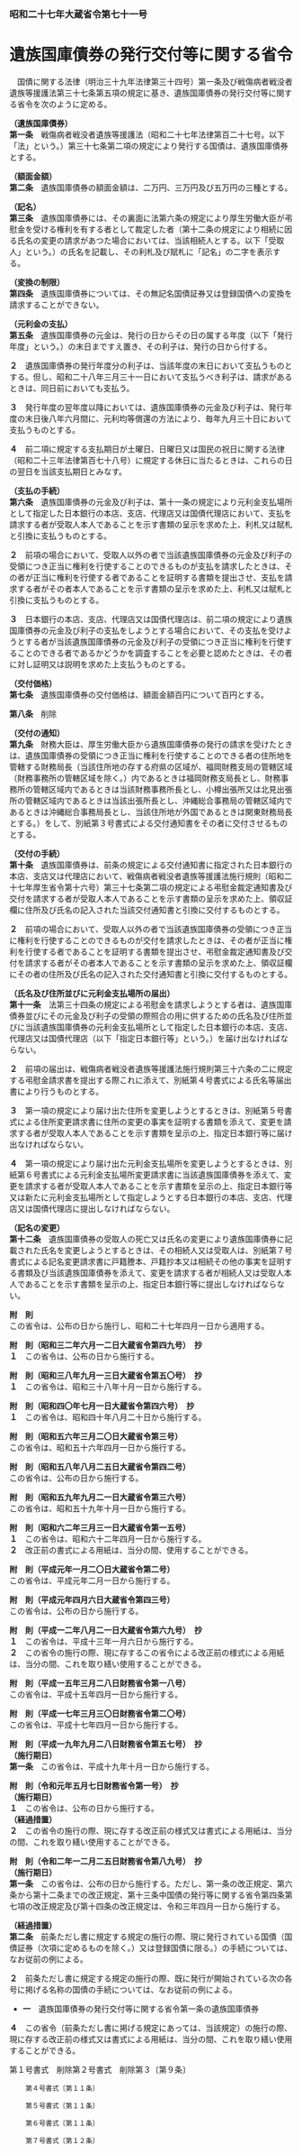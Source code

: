 ### 昭和二十七年大蔵省令第七十一号  
# 遺族国庫債券の発行交付等に関する省令  
　国債に関する法律（明治三十九年法律第三十四号）第一条及び戦傷病者戦没者遺族等援護法第三十七条第五項の規定に基き、遺族国庫債券の発行交付等に関する省令を次のように定める。  
  
**（遺族国庫債券）**  
**第一条**　戦傷病者戦没者遺族等援護法（昭和二十七年法律第百二十七号。以下「法」という。）第三十七条第二項の規定により発行する国債は、遺族国庫債券とする。  
  
**（額面金額）**  
**第二条**　遺族国庫債券の額面金額は、二万円、三万円及び五万円の三種とする。  
  
**（記名）**  
**第三条**　遺族国庫債券には、その裏面に法第六条の規定により厚生労働大臣が弔慰金を受ける権利を有する者として裁定した者（第十二条の規定により相続に因る氏名の変更の請求があつた場合においては、当該相続人とする。以下「受取人」という。）の氏名を記載し、その利札及び賦札に「記名」の二字を表示する。  
  
**（変換の制限）**  
**第四条**　遺族国庫債券については、その無記名国債証券又は登録国債への変換を請求することができない。  
  
**（元利金の支払）**  
**第五条**　遺族国庫債券の元金は、発行の日からその日の属する年度（以下「発行年度」という。）の末日まですえ置き、その利子は、発行の日から付する。  
  
**２**　遺族国庫債券の発行年度分の利子は、当該年度の末日において支払うものとする。但し、昭和二十八年三月三十一日において支払うべき利子は、請求があるときは、同日前においても支払う。  
  
**３**　発行年度の翌年度以降においては、遺族国庫債券の元金及び利子は、発行年度の末日後八年六月間に、元利均等償還の方法により、毎年九月三十日において支払うものとする。  
  
**４**　前二項に規定する支払期日が土曜日、日曜日又は国民の祝日に関する法律（昭和二十三年法律第百七十八号）に規定する休日に当たるときは、これらの日の翌日を当該支払期日とみなす。  
  
**（支払の手続）**  
**第六条**　遺族国庫債券の元金及び利子は、第十一条の規定により元利金支払場所として指定した日本銀行の本店、支店、代理店又は国債代理店において、支払を請求する者が受取人本人であることを示す書類の呈示を求めた上、利札又は賦札と引換に支払うものとする。  
  
**２**　前項の場合において、受取人以外の者で当該遺族国庫債券の元金及び利子の受領につき正当に権利を行使することのできるものが支払を請求したときは、その者が正当に権利を行使する者であることを証明する書類を提出させ、支払を請求する者がその者本人であることを示す書類の呈示を求めた上、利札又は賦札と引換に支払うものとする。  
  
**３**　日本銀行の本店、支店、代理店又は国債代理店は、前二項の規定により遺族国庫債券の元金及び利子の支払をしようとする場合において、その支払を受けようとする者が当該遺族国庫債券の元金及び利子の受領につき正当に権利を行使することのできる者であるかどうかを調査することを必要と認めたときは、その者に対し証明又は説明を求めた上支払うものとする。  
  
**（交付価格）**  
**第七条**　遺族国庫債券の交付価格は、額面金額百円について百円とする。  
  
**第八条**　削除  
  
**（交付の通知）**  
**第九条**　財務大臣は、厚生労働大臣から遺族国庫債券の発行の請求を受けたときは、遺族国庫債券の受領につき正当に権利を行使することのできる者の住所地を管轄する財務局長（当該住所地の存する府県の区域が、福岡財務支局の管轄区域（財務事務所の管轄区域を除く。）内であるときは福岡財務支局長とし、財務事務所の管轄区域内であるときは当該財務事務所長とし、小樽出張所又は北見出張所の管轄区域内であるときは当該出張所長とし、沖縄総合事務局の管轄区域内であるときは沖縄総合事務局長とし、当該住所地が外国であるときは関東財務局長とする。）をして、別紙第３号書式による交付通知書をその者に交付させるものとする。  
  
**（交付の手続）**  
**第十条**　遺族国庫債券は、前条の規定による交付通知書に指定された日本銀行の本店、支店又は代理店において、戦傷病者戦没者遺族等援護法施行規則（昭和二十七年厚生省令第十六号）第三十七条第二項の規定による弔慰金裁定通知書及び交付を請求する者が受取人本人であることを示す書類の呈示を求めた上、領収証欄に住所及び氏名の記入された当該交付通知書と引換に交付するものとする。  
  
**２**　前項の場合において、受取人以外の者で当該遺族国庫債券の受領につき正当に権利を行使することのできるものが交付を請求したときは、その者が正当に権利を行使する者であることを証明する書類を提出させ、弔慰金裁定通知書及び交付を請求する者がその者本人であることを示す書類の呈示を求めた上、領収証欄にその者の住所及び氏名の記入された交付通知書と引換に交付するものとする。  
  
**（氏名及び住所並びに元利金支払場所の届出）**  
**第十一条**　法第三十四条の規定による弔慰金を請求しようとする者は、遺族国庫債券並びにその元金及び利子の受領の際照合の用に供するための氏名及び住所並びに当該遺族国庫債券の元利金支払場所として指定した日本銀行の本店、支店、代理店又は国債代理店（以下「指定日本銀行等」という。）を届け出なければならない。  
  
**２**　前項の届出は、戦傷病者戦没者遺族等援護法施行規則第三十六条の二に規定する弔慰金請求書を提出する際これに添えて、別紙第４号書式による氏名等届出書により行うものとする。  
  
**３**　第一項の規定により届け出た住所を変更しようとするときは、別紙第５号書式による住所変更請求書に住所の変更の事実を証明する書類を添えて、変更を請求する者が受取人本人であることを示す書類を呈示の上、指定日本銀行等に届け出なければならない。  
  
**４**　第一項の規定により届け出た元利金支払場所を変更しようとするときは、別紙第６号書式による元利金支払場所変更請求書に当該遺族国庫債券を添えて、変更を請求する者が受取人本人であることを示す書類を呈示の上、指定日本銀行等又は新たに元利金支払場所として指定しようとする日本銀行の本店、支店、代理店又は国債代理店に提出しなければならない。  
  
**（記名の変更）**  
**第十二条**　遺族国庫債券の受取人の死亡又は氏名の変更により遺族国庫債券に記載された氏名を変更しようとするときは、その相続人又は受取人は、別紙第７号書式による記名変更請求書に戸籍謄本、戸籍抄本又は相続その他の事実を証明する書類及び当該遺族国庫債券を添えて、変更を請求する者が相続人又は受取人本人であることを示す書類を呈示の上、指定日本銀行等に提出しなければならない。  
  
**附　則**  
この省令は、公布の日から施行し、昭和二十七年四月一日から適用する。  
  
**附　則（昭和三二年六月一二日大蔵省令第四九号）　抄**  
**１**　この省令は、公布の日から施行する。  
  
**附　則（昭和三八年九月一三日大蔵省令第五〇号）　抄**  
**１**　この省令は、昭和三十八年十月一日から施行する。  
  
**附　則（昭和四〇年七月一日大蔵省令第四六号）　抄**  
**１**　この省令は、昭和四十年八月二十日から施行する。  
  
**附　則（昭和五六年三月二〇日大蔵省令第三号）**  
この省令は、昭和五十六年四月一日から施行する。  
  
**附　則（昭和五八年八月二五日大蔵省令第四二号）**  
この省令は、公布の日から施行する。  
  
**附　則（昭和五九年九月二一日大蔵省令第三六号）**  
この省令は、昭和五十九年十月一日から施行する。  
  
**附　則（昭和六二年三月三一日大蔵省令第一五号）**  
**１**　この省令は、昭和六十二年四月一日から施行する。  
**２**　改正前の書式による用紙は、当分の間、使用することができる。  
  
**附　則（平成元年一月二〇日大蔵省令第二号）**  
この省令は、平成元年二月一日から施行する。  
  
**附　則（平成元年四月六日大蔵省令第四三号）**  
この省令は、公布の日から施行する。  
  
**附　則（平成一二年八月二一日大蔵省令第六九号）　抄**  
**１**　この省令は、平成十三年一月六日から施行する。  
**２**　この省令の施行の際、現に存するこの省令による改正前の様式による用紙は、当分の間、これを取り繕い使用することができる。  
  
**附　則（平成一五年三月二八日財務省令第一八号）**  
この省令は、平成十五年四月一日から施行する。  
  
**附　則（平成一七年三月三〇日財務省令第二〇号）**  
この省令は、平成十七年四月一日から施行する。  
  
**附　則（平成一九年九月二八日財務省令第五七号）　抄**  
**（施行期日）**  
**第一条**　この省令は、平成十九年十月一日から施行する。  
  
**附　則（令和元年五月七日財務省令第一号）　抄**  
**（施行期日）**  
**１**　この省令は、公布の日から施行する。  
**（経過措置）**  
**２**　この省令の施行の際、現に存する改正前の様式又は書式による用紙は、当分の間、これを取り繕い使用することができる。  
  
**附　則（令和二年一二月二五日財務省令第八九号）　抄**  
**（施行期日）**  
**第一条**　この省令は、公布の日から施行する。ただし、第一条の改正規定、第六条から第十二条までの改正規定、第十三条中国債の発行等に関する省令第四条第七項の改正規定及び第十四条の改正規定は、令和三年四月一日から施行する。  
  
**（経過措置）**  
**第二条**　前条ただし書に規定する規定の施行の際、現に発行されている国債（国債証券（次項に定めるものを除く。）又は登録国債に限る。）の手続については、なお従前の例による。  
  
**２**　前条ただし書に規定する規定の施行の際、既に発行が開始されている次の各号に掲げる名称の国債の手続については、なお従前の例による。  
* **一**　遺族国庫債券の発行交付等に関する省令第一条の遺族国庫債券  
  
**４**　この省令（前条ただし書に掲げる規定にあっては、当該規定）の施行の際、現に存する改正前の様式又は書式による用紙は、当分の間、これを取り繕い使用することができる。  
  
第１号書式　削除第２号書式　削除第３〔第９条〕  

          
        第４号書式〔第１１条〕
          
        第５号書式〔第１１条〕
          
        第６号書式〔第１１条〕
          
        第７号書式〔第１２条〕
          
        